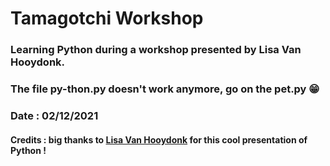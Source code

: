 # Tamagotchi Workshop
### Learning Python during a workshop presented by Lisa Van Hooydonk.
### The file py-thon.py doesn't work anymore, go on the pet.py 😁
### Date : 02/12/2021
#### Credits : big thanks to [Lisa Van Hooydonk](https://github.com/SporoZoite) for this cool presentation of Python !
